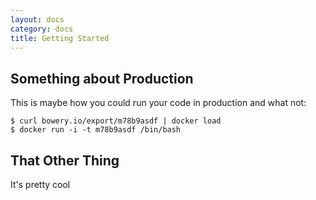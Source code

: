```yaml
---
layout: docs
category: docs
title: Getting Started
---
```


## Something about Production

This is maybe how you could run your code in production and what not:

~~~
$ curl bowery.io/export/m78b9asdf | docker load
$ docker run -i -t m78b9asdf /bin/bash
~~~


## That Other Thing

It's pretty cool